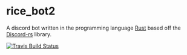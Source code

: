 # rice_bot2
A discord bot written in the programming language [Rust](https://www.rust-lang.org/en-US/)
based off the [Discord-rs](https://github.com/SpaceManiac/discord-rs) library.

[![Travis Build Status](https://travis-ci.org/aarroz/rice_bot2.svg?branch=master)](https://travis-ci.org/aarroz/rice_bot2)
